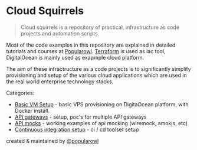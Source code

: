 # Cloud Squirrels

> Cloud squirrels is a repository of practical, infrastructure as code projects and automation scripts.

Most of the code examples in this repository are explained in detailed tutorials and courses at [Popularowl](https://www.popularowl.com/about). [Terraform](https://www.terraform.io/) is used as iac tool, DigitalOcean is mainly used as exapmple cloud platform. 

The aim of these infractructure as a code projects is to significantly simplify provisioning and setup of the various cloud applications which are used in the real world enterprise technology stacks.

Categories:

* [Basic VM Setup](/basic-vm-setup-do) - basic VPS provisioning on DigitaOcean platform, with Docker install.
* [API gateways](api-gateways) - setup, poc's for multiple API gateways
* [API mocks](api-mocks/wiremock) - working examples of api mocking (wiremock, amokjs, etc)
* [Continuous integration setup](/jenkins) - ci / cd toolset setup

created & maintained by [@popularowl](https://www.popularowl.com/)
